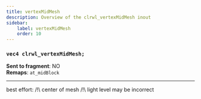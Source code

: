 ```yaml
---
title: vertexMidMesh
description: Overview of the clrwl_vertexMidMesh inout
sidebar:
    label: vertexMidMesh
    order: 10
---
```


### `vec4 clrwl_vertexMidMesh;`

**Sent to fragment**: NO  
**Remaps**: `at_midBlock`  

---

best effort:
/!\ center of mesh
/!\ light level may  be incorrect
